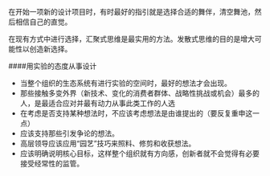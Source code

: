 在开始一项新的设计项目时，有时最好的指引就是选择合适的舞伴，清空舞池，然后相信自己的直觉。

在现有方式中进行选择，汇聚式思维是最实用的方法。发散式思维的目的是增大可能性以创造新选择。

####用实验的态度从事设计
- 当整个组织的生态系统有进行实验的空间时，最好的想法才会出现。
- 那些接触多变外界（新技术、变化的消费者群体、战略性挑战或机会）最多的人，是最适合应对并最有动力从事此类工作的人选
- 在考虑是否支持某种想法时，不应该考虑想法是由谁提出的（要反复重申这一点）
- 应该支持那些引发争论的想法。
- 高层领导应该应用“园艺”技巧来照料、修剪和收获想法。
- 应该明确说明核心目标，这样整个组织就有方向感，创新者就不会觉得有必要接受经常性的监管。



